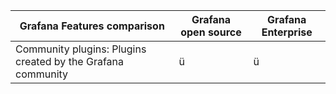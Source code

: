 | Grafana Features comparison             | Grafana open source | Grafana Enterprise |
|-----------------------------------------|---------------------|--------------------|
| Community plugins: Plugins created by the Grafana community | ü | ü |